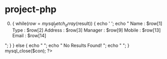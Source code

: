 # project-php
0) { while($row = mysql_fetch_array($result)) { echo '  '; echo "
Name	:	$row[1]
Type	:	$row[2]
Address	:	$row[3]
Manager	:	$row[9]
Mobile	:	$row[13]
Email	:	$row[14]

 
"; } } else { echo "
"; echo "
No Results Found!
"; echo "
"; } mysql_close($con); ?> 
